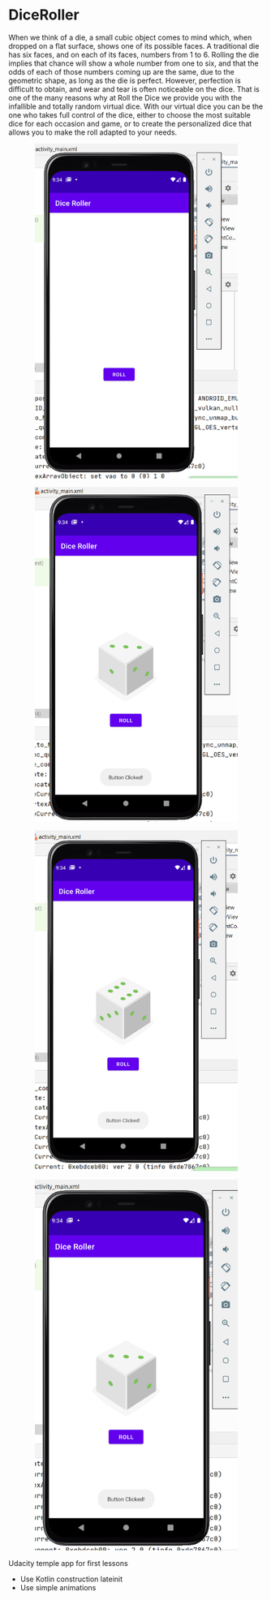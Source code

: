 # DiceRoller

When we think of a die, a small cubic object comes to mind which, when dropped on a flat surface, shows one of its possible faces. A traditional die has six faces, and on each of its faces, numbers from 1 to 6. Rolling the die implies that chance will show a whole number from one to six, and that the odds of each of those numbers coming up are the same, due to the geometric shape, as long as the die is perfect.  However, perfection is difficult to obtain, and wear and tear is often noticeable on the dice. That is one of the many reasons why at Roll the Dice we provide you with the infallible and totally random virtual dice.  With our virtual dice you can be the one who takes full control of the dice, either to choose the most suitable dice for each occasion and game, or to create the personalized dice that allows you to make the roll adapted to your needs.
 
 <p align="center">
<img src="Screenshots/000.png" alt="drawing1" width="400">
</p>

<p align="center">
<img src="Screenshots/001.png" alt="drawing2" width="400">
</p>

<p align="center">
<img src="Screenshots/002.png" alt="drawing2" width="400">
</p>

<p align="center">
<img src="Screenshots/004.png" alt="drawing2" width="400">
</p>
 
Udacity temple app for first lessons 
- Use Kotlin construction lateinit 
- Use simple animations 

